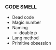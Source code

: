 ### CODE SMELL

- Dead code
- Magic number
- Naming
  - double p
- Long method
- Primitive obsession
